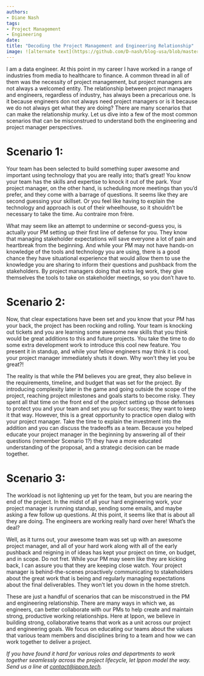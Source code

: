 ```yaml
---
authors:
- Diane Nash
tags:
- Project Management
- Engineering
date: 
title: "Decoding the Project Management and Engineering Relationship"
image: ![alternate text](https://github.com/D-nash/blog-usa/blob/master/images/2022/11/headway-5QgIuuBxKwM-unsplash.jpg)
---
```


I am a data engineer. At this point in my career I have worked in a range of industries from media to healthcare to finance. A common thread in all of them was the necessity of project management, but project managers are not always a welcomed entity. The relationship between project managers and engineers, regardless of industry, has always been a precarious one. Is it because engineers don not always need project managers or is it because we do not always get what they are doing? There are many scenarios that can make the relationship murky. Let us dive into a few of the most common scenarios that can be misconstrued to understand both the engineering and project manager perspectives.
 
# Scenario 1: 
Your team has been selected to build something super awesome and important using technology that you are really into; that’s great! You know your team has the skills and expertise to knock it out of the park. Your project manager, on the other hand, is scheduling more meetings than you’d prefer, and they come with a barrage of questions. It seems like they are second guessing your skillset. Or you feel like having to explain the technology and approach is out of their wheelhouse, so it shouldn’t be necessary to take the time. Au contraire mon frère. 
 
What may seem like an attempt to undermine or second-guess you, is actually your PM setting up their first line of defense for you. They know that managing stakeholder expectations will save everyone a lot of pain and heartbreak from the beginning. And while your PM may not have hands-on knowledge of the tools and technology you are using, there is a good chance they have situational experience that would allow them to use the knowledge you are sharing to inform their questions and pushback from the stakeholders. By project managers doing that extra leg work, they give themselves the tools to take on stakeholder meetings, so you don’t have to.   
 
# Scenario 2: 
Now, that clear expectations have been set and you know that your PM has your back, the project has been rocking and rolling. Your team is knocking out tickets and you are learning some awesome new skills that you think would be great additions to this and future projects. You take the time to do some extra development work to introduce this cool new feature. You present it in standup, and while your fellow engineers may think it is cool, your project manager immediately shuts it down. Why won’t they let you be great?!
 
The reality is that while the PM believes you are great, they also believe in the requirements, timeline, and budget that was set for the project. By introducing complexity later in the game and going outside the scope of the project, reaching project milestones and goals starts to become risky. They spent all that time on the front end of the project setting up those defenses to protect you and your team and set you up for success; they want to keep it that way. However, this is a great opportunity to practice open dialog with your project manager. Take the time to explain the investment into the addition and you can discuss the tradeoffs as a team. Because you helped educate your project manager in the beginning by answering all of their questions (remember Scenario 1?) they have a more educated understanding of the proposal, and a strategic decision can be made together. 

# Scenario 3: 
The workload is not lightening up yet for the team, but you are nearing the end of the project. In the midst of all your hard engineering work, your project manager is running standup, sending some emails, and maybe asking a few follow up questions. At this point, it seems like that is about all they are doing. The engineers are working really hard over here! What’s the deal? 

Well, as it turns out, your awesome team was set up with an awesome project manager, and all of your hard work along with all of the early pushback and reigning in of ideas has kept your project on time, on budget, and in scope. Do not fret. While your PM may seem like they are kicking back, I can assure you that they are keeping close watch. Your project manager is behind-the-scenes proactively communicating to stakeholders about the great work that is being and regularly managing expectations about the final deliverables. They won’t let you down in the home stretch.

These are just a handful of scenarios that can be misconstrued in the PM and engineering relationship. There are many ways in which we, as engineers, can better collaborate with our PMs to help create and maintain strong, productive working relationships. Here at Ippon, we believe in building strong, collaborative teams that work as a unit across our project and engineering goals. We focus on educating our teams about the values that various team members and disciplines bring to a team and how we can work together to deliver a project. 
 
_If you have found it hard for various roles and departments to work together seamlessly across the project lifecycle, let Ippon model the way. Send us a line at [contact@ippon.tech](mailto:contact@ippon.tech)._




